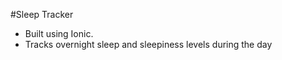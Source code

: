 #Sleep Tracker

- Built using Ionic. 
- Tracks overnight sleep and sleepiness levels during the day
